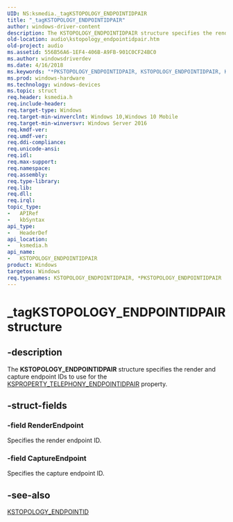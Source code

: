 ```yaml
---
UID: NS:ksmedia._tagKSTOPOLOGY_ENDPOINTIDPAIR
title: "_tagKSTOPOLOGY_ENDPOINTIDPAIR"
author: windows-driver-content
description: The KSTOPOLOGY_ENDPOINTIDPAIR structure specifies the render and capture endpoint IDs to use for the KSPROPERTY_TELEPHONY_ENDPOINTIDPAIR property.
old-location: audio\kstopology_endpointidpair.htm
old-project: audio
ms.assetid: 556B56A6-1EF4-406B-A9FB-901C0CF24BC0
ms.author: windowsdriverdev
ms.date: 4/16/2018
ms.keywords: "*PKSTOPOLOGY_ENDPOINTIDPAIR, KSTOPOLOGY_ENDPOINTIDPAIR, KSTOPOLOGY_ENDPOINTIDPAIR structure [Audio Devices], PKSTOPOLOGY_ENDPOINTIDPAIR, PKSTOPOLOGY_ENDPOINTIDPAIR structure pointer [Audio Devices], _tagKSTOPOLOGY_ENDPOINTIDPAIR, audio.kstopology_endpointidpair, ksmedia/KSTOPOLOGY_ENDPOINTIDPAIR, ksmedia/PKSTOPOLOGY_ENDPOINTIDPAIR"
ms.prod: windows-hardware
ms.technology: windows-devices
ms.topic: struct
req.header: ksmedia.h
req.include-header: 
req.target-type: Windows
req.target-min-winverclnt: Windows 10,Windows 10 Mobile
req.target-min-winversvr: Windows Server 2016
req.kmdf-ver: 
req.umdf-ver: 
req.ddi-compliance: 
req.unicode-ansi: 
req.idl: 
req.max-support: 
req.namespace: 
req.assembly: 
req.type-library: 
req.lib: 
req.dll: 
req.irql: 
topic_type:
-	APIRef
-	kbSyntax
api_type:
-	HeaderDef
api_location:
-	ksmedia.h
api_name:
-	KSTOPOLOGY_ENDPOINTIDPAIR
product: Windows
targetos: Windows
req.typenames: KSTOPOLOGY_ENDPOINTIDPAIR, *PKSTOPOLOGY_ENDPOINTIDPAIR
---
```


# _tagKSTOPOLOGY_ENDPOINTIDPAIR structure


## -description


The <b>KSTOPOLOGY_ENDPOINTIDPAIR</b> structure specifies the render and capture endpoint IDs to use for the <a href="https://msdn.microsoft.com/library/windows/hardware/mt169874">KSPROPERTY_TELEPHONY_ENDPOINTIDPAIR</a> property.


## -struct-fields




### -field RenderEndpoint

Specifies the render endpoint ID.


### -field CaptureEndpoint

Specifies the capture endpoint ID. 


## -see-also




<a href="https://msdn.microsoft.com/library/windows/hardware/mt169886">KSTOPOLOGY_ENDPOINTID</a>
 

 

